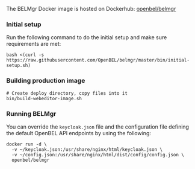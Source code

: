 The BELMgr Docker image is hosted on Dockerhub:  [openbel/belmgr](https://hub.docker.com/r/openbel/belmgr/)

### Initial setup

Run the following command to do the initial setup and make sure requirements are met:

    bash <(curl -s https://raw.githubusercontent.com/OpenBEL/belmgr/master/bin/initial-setup.sh)

### Building production image

    # Create deploy directory, copy files into it
    bin/build-webeditor-image.sh

### Running BELMgr
You can override the `keycloak.json` file and the configuration file defining the default OpenBEL API endpoints by using the following:

    docker run -d \
      -v ~/keycloak.json:/usr/share/nginx/html/keycloak.json \
      -v ~/config.json:/usr/share/nginx/html/dist/config/config.json \
      openbel/belmgr

